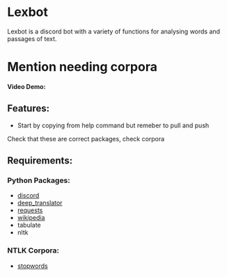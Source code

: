 # Lexbot
Lexbot is a discord bot with a variety of functions for analysing words and passages of text.

Mention needing corpora
=======

<ALREADY WRITTEN SUMMARY>
  
#### Video Demo:  <URL HERE>

## Features:

- Start by copying from help command but remeber to pull and push

  
Check that these are correct packages, check corpora

## Requirements:

### Python Packages:

- [discord](https://pypi.org/project/discord.py/)  
- [deep_translator](https://pypi.org/project/deep-translator/)  
- [requests](https://pypi.org/project/requests/)  
- [wikipedia](https://pypi.org/project/wikipedia/)
- tabulate
- nltk

### NTLK Corpora:

- [stopwords](/stopwords.md)
